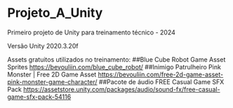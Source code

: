 # Projeto_A_Unity
Primeiro projeto de Unity para treinamento técnico - 2024

Versão Unity 2020.3.20f

Assets gratuitos utilizados no treinamento: 
##Blue Cube Robot Game Asset Sprites
https://bevouliin.com/blue_cube_robot/
##Inimigo Patrulheiro Pink Monster | Free 2D Game Asset
https://bevouliin.com/free-2d-game-asset-pink-monster-game-character/
##Pacote de áudio FREE Casual Game SFX Pack
https://assetstore.unity.com/packages/audio/sound-fx/free-casual-game-sfx-pack-54116
